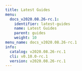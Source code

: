 ```yaml
---
title: Latest Guides
menu:
  docs_v2020.08.26-rc.1:
    identifier: latest-guides
    name: Latest Guides
    parent: guides
    weight: 10
menu_name: docs_v2020.08.26-rc.1
info:
  catalog: v2020.08.26-rc.1
  cli: v0.10.0-rc.1
  version: v2020.08.26-rc.1
---
```


